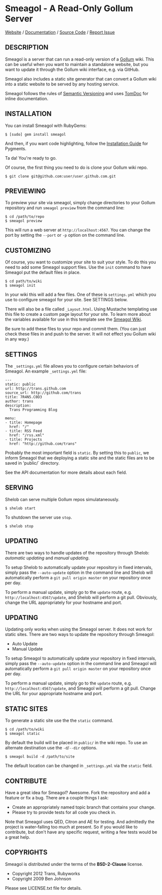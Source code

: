 Smeagol - A Read-Only Gollum Server
===================================

[Website](http://rubyworks.github.com/smeagol) /
[Documentation](http://rubydoc.info/rubyworks/smeagol) /
[Source Code](http://github.com/rubyworks/smeagol) /
[Report Issue](http://github.com/rubyworks/smeagol/issues)


## DESCRIPTION

Smeagol is a server that can run a read-only version of a
[Gollum](http://github.com/github/gollum) wiki.
This can be useful when you want to maintain a standalone website,
but you want to update it through the Gollum wiki interface,
e.g. via GitHub.

Smeagol also includes a static site generator that can convert
a Gollum wiki into a static website to be served by any hosting
service. 

Smeagol follows the rules of [Semantic Versioning](http://semver.org/) and uses
[TomDoc](http://tomdoc.org/) for inline documentation.


## INSTALLATION

You can install Smeagol with RubyGems:

    $ [sudo] gem install smeagol

And then, if you want code highlighting, follow the
[Installation Guide](http://pygments.org/docs/installation) for Pygments.

Ta da! You're ready to go.

Of course, the first thing you need to do is clone your Gollum wiki repo.

    $ git clone git@github.com:user/user.github.com.git


## PREVIEWING

To preview your site via smeagol, simply change directories to your Gollum repository
and run `smeagol preview` from the command line:

    $ cd /path/to/repo
    $ smeagol preview

This will run a web server at `http://localhost:4567`. You can change the port
by setting the `--port` or `-p` option on the command line.


## CUSTOMIZING

Of course, you want to customize your site to suit your style. To do this you
need to add some Smeagol support files. Use the `init` command to have Smeagol
put the default files in place.

    $ cd path/to/wiki
    $ smeagol init

In your wiki this will add a few files. One of these is `settings.yml` which you
use to configure smeagol for your site. See SETTINGS below.

There will also be a file called `_Layout.html`. Using Mustache templating
use this file to create a custom page layout for your site. To learn more
about the variables available for use in this template see
the [Smeagol Wiki](http://github.com/rubyworks/smeagol/wiki).

Be sure to add these files to your repo and commit them. (You can just check
these files in and push to the server. It will not effect you Gollum
wiki in any way.)


## SETTINGS

The `_settings.yml` file allows you to configure certain behaviors of Smeagol.
An example `_settings.yml` file:

    ---
    static: public
    url: http://trans.github.com
    source_url: http://github.com/trans
    title: 7R4N5.C0D3
    author: trans
    description:
      Trans Programming Blog

    menu:
    - title: Homepage
      href: "/"
    - title: RSS Feed
      href: "/rss.xml"
    - title: Projects
      href: "http://github.com/trans"

Probably the most important field is `static`. By setting this to `public`, we inform
Smeagol that we deploying a static site and the static files are to be saved in 'public/`
directory.

See the API documentation for more details about each field.


## SERVING 

Shelob can serve multiple Gollum repos simulataneously.

    $ shelob start

To shutdown the server use `stop`.

    $ shelob stop


## UPDATING

There are two ways to handle updates of the repository through Shelob: 
*automatic updating* and *manual updating*.

To setup Shelob to automatically update your repository in fixed intervals,
simply pass the `--auto-update` option in the command line and Shelob will
automatically perform a `git pull origin master` on your repository once per day.

To perform a manual update, simply go to the `update` route, e.g. `http://localhost:4567/update`,
and Shelob will perform a git pull. Obviously, change the URL appropriately
for your hostname and port.


## UPDATING

Updating only works when using the Smeagol server. It does not work for static
sites. There are two ways to update the repository through Smeagol:

* Auto Update
* Manual Update

To setup Smeagol to automatically update your repository in fixed intervals,
simply pass the `--auto-update` option in the command line and Smeagol will
automatically perform a `git pull origin master` on your repository once per day.

To perform a manual update, simply go to the `update` route, e.g. `http://localhost:4567/update`,
and Smeagol will perform a git pull. Change the URL for your appropriate hostname and port.


## STATIC SITES

To generate a static site use the the `static` command.

    $ cd /path/to/wiki
    $ smeagol static

By default the build will be placed in `public/` in the wiki repo. To use an
alternate destination use the `-d`/`--dir` options.

    $ smeagol build -d /path/to/site

The default location can be changed in `_settings.yml` via the `static` field.


## CONTRIBUTE

Have a great idea for Smeagol? Awesome. Fork the repository and add a feature
or fix a bug. There are a couple things I ask:

* Create an appropriately named topic branch that contains your change.
* Please try to provide tests for all code you check in.

Note that Smeagol uses QED, Citron and AE for testing. And admittedly the project
is water-falling too much at present. So if you would like to contribute, but
don't have any specific request, writing a few tests would be a great help.


## COPYRIGHTS

Smeagol is distributed under the terms of the **BSD-2-Clause** license.

* Copyright 2012 Trans, Rubyworks
* Copyright 2009 Ben Johnson

Please see LICENSE.txt file for details.

